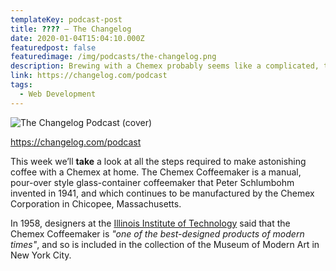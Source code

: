 ```yaml
---
templateKey: podcast-post
title: ???? — The Changelog
date: 2020-01-04T15:04:10.000Z
featuredpost: false
featuredimage: /img/podcasts/the-changelog.png
description: Brewing with a Chemex probably seems like a complicated, time-consuming ordeal, but once you get used to the process, it becomes a soothing ritual that's worth the effort every time.
link: https://changelog.com/podcast
tags:
  - Web Development
---
```


![The Changelog Podcast (cover)](/img/podcasts/the-changelog.png)

https://changelog.com/podcast

This week we’ll **take** a look at all the steps required to make astonishing coffee with a Chemex at home. The Chemex Coffeemaker is a manual, pour-over style glass-container coffeemaker that Peter Schlumbohm invented in 1941, and which continues to be manufactured by the Chemex Corporation in Chicopee, Massachusetts.

In 1958, designers at the [Illinois Institute of Technology](https://www.spacefarm.digital) said that the Chemex Coffeemaker is _"one of the best-designed products of modern times"_, and so is included in the collection of the Museum of Modern Art in New York City.
